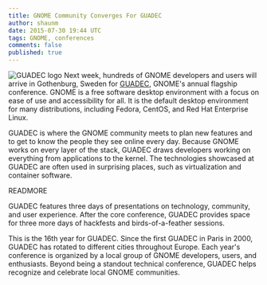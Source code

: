 ```yaml
---
title: GNOME Community Converges For GUADEC
author: shaunm
date: 2015-07-30 19:44 UTC
tags: GNOME, conferences
comments: false
published: true
---
```

![GUADEC logo](blog/GUADEC_2015.png) Next week, hundreds of GNOME developers and users will arrive in Gothenburg, Sweden for [GUADEC](https://2015.guadec.org/), GNOME's annual flagship conference. GNOME is a free software desktop environment with a focus on ease of use and accessibility for all. It is the default desktop environment for many distributions, including Fedora, CentOS, and Red Hat Enterprise Linux.

GUADEC is where the GNOME community meets to plan new features and to get to know the  people they see online every day. Because GNOME works on every layer of the stack, GUADEC draws developers working on everything from applications to the kernel. The technologies showcased at GUADEC are often used in surprising places, such as virtualization and container software.

READMORE

GUADEC features three days of presentations on technology, community, and user experience. After the core conference, GUADEC provides space for three more days of hackfests and birds-of-a-feather sessions.

This is the 16th year for GUADEC. Since the first GUADEC in Paris in 2000, GUADEC has rotated to different cities throughout Europe. Each year's conference is organized by a local group of GNOME developers, users, and enthusiasts. Beyond being a standout technical conference, GUADEC helps recognize and celebrate local GNOME communities.


